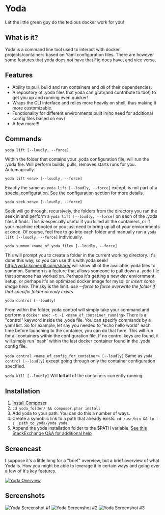 # Yoda
Let the little green guy do the tedious docker work for you!

## What is it? 
Yoda is a command line tool used to interact with docker projects/containers based on Yaml configuration files. There are however some features that yoda does not have that Fig does have, and vice versa.

## Features
- Ability to pull, build and run containers and _all_ of their dependencies. 
- A repository of .yoda files that yoda can grab(and contribute to too!) to get you up and running even quicker!
- Wraps the CLI interface and relies more heavily on shell, thus making it more customizable. 
- Functionality for different environments built in(no need for additional config files based on env)
- A few more!!!

## Commands ##
```yoda lift [--loudly, --force]```

Within the folder that contains your .yoda configuration file, will run the .yoda file. Will perform builds, pulls, removes starts runs for you. Automagically.

```yoda lift <env> [--loudly, --force]```

Exactly the same as ```yoda lift [--loudly, --force]``` except, <env> is not part of a special configuration. See the configuration section for more details.

```yoda seek <env> [--loudly, --force]```

Seek will go through, recursively, the folders from the directory you ran the seek in and perform a ```yoda lift [--loudly, --force]``` on each of the .yoda files it finds. This is especially useful if you killed all the containers, or if your machine rebooted or you just need to bring up all of your enviornments at once. Of course, feel free to go into each folder and manually run a ```yoda lift [--loudly, --force]``` individually.

```yoda summon <name_of_yoda_file> [--loudly, --force]```

This will prompt you to create a folder in the current working directory. It's done this way, so you can use this with yoda seek! http://yoda.kcmerrill.com/share/ will show all of the available .yoda files to summon. Summon is a feature that allows someone to pull down a .yoda file that someone has worked on. Perhaps it's getting a new dev enviornment setup, or perhaps it's an optimized docker image for mysql or _insert some image here_. The sky is the limit. _use --force to force overwrite the folder if that specific folder already exists_

```yoda control [--loudly]```

From within the folder, yoda control will simply take your command and perform a ```docker exec -t -i <name_of_container_running>``` There is a "control" keyword inside the .yoda file. You can specify commands by a yaml list. So for example, let say you needed to "echo hello world" each time before launching to the container, you can do that here. This will run for all containers within the configuration file. If no control keys are found, it will simply run 'bash' within the last docker container found in the .yoda config file.

```yoda control <name_of_config_for_container> [--loudly]```
Same as ```yoda control [--loudly]``` except going through only the container configuration specified. 

```yoda kill [--loudly]```
Will __kill all__ of the containers currently running

## Installation ##
1. [Install Composer](http://getcomposer.org)
2. `cd yoda_folder/ && composer.phar install`
2. Add yoda to your path. You can do this a number of ways. 
  1. Create a symoblic link to a path that already exists: `cd /usr/bin && ln -s _path_to_yoda/yoda yoda`
  2. Append the yoda installation folder to the $PATH variable. [See this StackExchange Q&A for additional help](http://unix.stackexchange.com/questions/26047/how-to-correctly-add-a-path-to-path)

## Screencast ##
I suppose it's a little long for a "brief" overview, but a brief overview of what Yoda is. How you might be able to leverage it in certain ways and going over a few of it's key features.

[![Yoda Overview](https://raw.githubusercontent.com/kcmerrill/yoda/master/screenshots/yoda_lift_config.png)](https://www.youtube.com/watch?v=jBvG8wOmAdU)

## Screenshots ##
![Yoda Screenshot #1](https://raw.githubusercontent.com/kcmerrill/yoda/master/screenshots/yoda_lift_config.png)
![Yoda Screenshot #2](https://raw.githubusercontent.com/kcmerrill/yoda/master/screenshots/3__tmux.png)
![Yoda Screenshot #3](https://raw.githubusercontent.com/kcmerrill/yoda/master/screenshots/3__tmux_and_screenshots.png)

